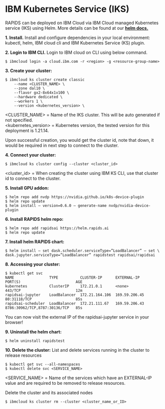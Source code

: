# IBM Kubernetes Service (IKS)

RAPIDS can be deployed on IBM Cloud via IBM Cloud managed Kubernetes service (IKS) using Helm. More details can be found at our **[helm docs.](https://helm.rapids.ai/docs/csp.html)**

**1. Install.** Install and configure dependencies in your local environment: kubectl, helm, IBM cloud cli and IBM Kubernetes Service (KS) plugin.

**2. Login to IBM CLI.** Login to IBM cloud on CLI using below command.

```shell
$ ibmcloud login -a cloud.ibm.com -r <region> -g <resource-group-name>
```

**3. Create your cluster:**

```shell
$ ibmcloud ks cluster create classic 
    --name <CLUSTER_NAME> \
    --zone dal10 \
    --flavor gx2-8x64x1v100 \
    --hardware dedicated \ 
    --workers 1 \
    --version <kubernetes_version> \
```

<CLUSTER_NAME> = Name of the IKS cluster. This will be auto generated if not specified. <br>
<kubernetes_version> = Kubernetes version, the tested version for this deployment is 1.21.14. <br>

Upon successful creation, you would get the cluster id, note that down, it would be required in next step to connect to the cluster.

**4. Connect your cluster:**

```shell
$ ibmcloud ks cluster config --cluster <cluster_id>
```
<cluster_id> = When creating the cluster using IBM KS CLI, use that cluster id to connect to the cluster.

**5. Install GPU addon:**

```shell
$ helm repo add nvdp https://nvidia.github.io/k8s-device-plugin
$ helm repo update
$ helm install — version=0.6.0 — generate-name nvdp/nvidia-device-plugin
```

**6. Install RAPIDS helm repo:**

```shell
$ helm repo add rapidsai https://helm.rapids.ai
$ helm repo update
```

**7. Install helm RAPIDS chart:**

```shell
$ helm install — set dask.scheduler.serviceType=”LoadBalancer” — set \ dask.jupyter.serviceType=”LoadBalancer” rapidstest rapidsai/rapidsai
```

**8. Accessing your cluster:**

```shell
$ kubectl get svc
NAME                TYPE          CLUSTER-IP      EXTERNAL-IP              PORT(S)                         AGE
kubernetes          ClusterIP     172.21.0.1      <none>                   443/TCP                         12m
rapidsai-jupyter    LoadBalancer  172.21.164.106  169.59.206.45            80:31118/TCP                    85s
rapidsai-scheduler  LoadBalancer  172.21.111.67   169.59.206.43            8786:30962/TCP,8787:30136/TCP   85s
```

You can now visit the external IP of the rapidsai-jupyter service in your browser!

**9. Uninstall the helm chart:**

```shell
$ helm uninstall rapidstest
```

**10. Delete the cluster:** List and delete services running in the cluster to release resources

```shell
$ kubectl get svc --all-namespaces
$ kubectl delete svc <SERVICE_NAME>
```

<SERVICE_NAME> = Name of the services which have an EXTERNAL-IP value and are required to be removed to release resources.

Delete the cluster and its associated nodes

```shell
$ ibmcloud ks cluster rm --cluster <cluster_name_or_ID>
```


